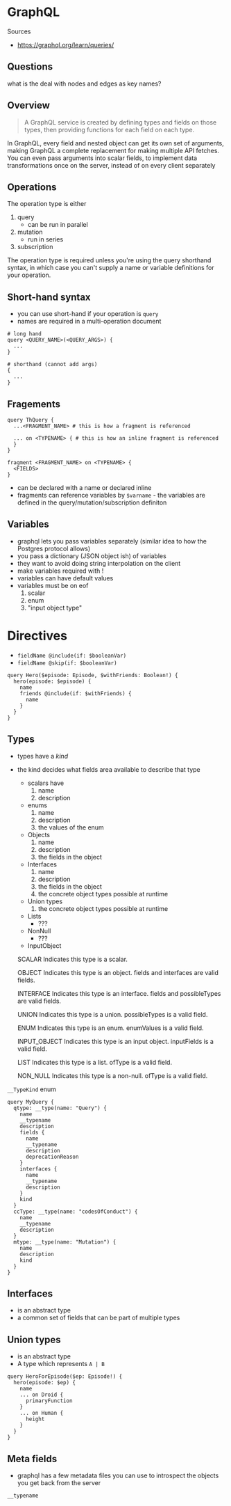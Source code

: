 # GraphQL

Sources

* https://graphql.org/learn/queries/

## Questions

what is the deal with nodes and edges as key names?

## Overview

> A GraphQL service is created by defining types and fields on those types,
> then providing functions for each field on each type.


In GraphQL, every field and nested object can get its own set of arguments, making GraphQL a complete replacement for making multiple API fetches. You can even pass arguments into scalar fields, to implement data transformations once on the server, instead of on every client separately

## Operations

The operation type is either

1. query
    * can be run in parallel
1. mutation
    * run in series
1. subscription

The operation type is required unless you're using the query shorthand syntax,
in which case you can't supply a name or variable definitions for your
operation.

## Short-hand syntax

* you can use short-hand if your operation is `query`
* names are required in a multi-operation document

```
# long hand
query <QUERY_NAME>(<QUERY_ARGS>) {
  ...
}

# shorthand (cannot add args)
{
  ...
}
```

## Fragements

```
query ThQuery {
  ...<FRAGMENT_NAME> # this is how a fragment is referenced

  ... on <TYPENAME> { # this is how an inline fragment is referenced
  }
}

fragment <FRAGMENT_NAME> on <TYPENAME> {
  <FIELDS>
}
```

* can be declared with a name or declared inline
* fragments can reference variables by `$varname` - the variables are defined in the query/mutation/subscription definiton

## Variables

* graphql lets you pass variables separately (similar idea to how the Postgres protocol allows)
* you pass a dictionary (JSON object ish) of variables
* they want to avoid doing string interpolation on the client
* make variables required with !
* variables can have default values
* variables must be on eof
    1. scalar
    1. enum
    1. "input object type"

# Directives

* `fieldName @include(if: $booleanVar) `
* `fieldName @skip(if: $booleanVar) `
```
query Hero($episode: Episode, $withFriends: Boolean!) {
  hero(episode: $episode) {
    name
    friends @include(if: $withFriends) {
      name
    }
  }
}
```

## Types

* types have a _kind_
* the kind decides what fields area available to describe that type
    * scalars have
        1. name
        1. description
    * enums
        1. name
        1. description
        1. the values of the enum
    * Objects
        1. name
        1. description
        1. the fields in the object
    * Interfaces
        1. name
        1. description
        1. the fields in the object
        1. the concrete object types possible at runtime
    * Union types
        1. the concrete object types possible at runtime
    * Lists
        * ???
    * NonNull
        * ???
    * InputObject

    SCALAR
    Indicates this type is a scalar.

    OBJECT
    Indicates this type is an object. fields and interfaces are valid fields.

    INTERFACE
    Indicates this type is an interface. fields and possibleTypes are valid fields.

    UNION
    Indicates this type is a union. possibleTypes is a valid field.

    ENUM
    Indicates this type is an enum. enumValues is a valid field.

    INPUT_OBJECT
    Indicates this type is an input object. inputFields is a valid field.

    LIST
    Indicates this type is a list. ofType is a valid field.

    NON_NULL
    Indicates this type is a non-null. ofType is a valid field.

`__TypeKind` enum

```
query MyQuery {
  qtype: __type(name: "Query") {
    name
    __typename
    description
    fields {
      name
      __typename
      description
      deprecationReason
    }
    interfaces {
      name
      __typename
      description
    }
    kind
  }
  ccType: __type(name: "codesOfConduct") {
    name
    __typename
    description
  }
  mtype: __type(name: "Mutation") {
    name
    description
    kind
  }
}
```

## Interfaces

* is an abstract type
* a common set of fields that can be part of multiple types


## Union types

* is an abstract type
* A type which represents `A | B`

```
query HeroForEpisode($ep: Episode!) {
  hero(episode: $ep) {
    name
    ... on Droid {
      primaryFunction
    }
    ... on Human {
      height
    }
  }
}
```

## Meta fields

* graphql has a few metadata files you can use to introspect the objects you get back from the server

`__typename`
